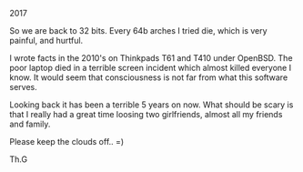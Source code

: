 
2017

So we are back to 32 bits. Every 64b arches I tried die, which is very painful,
and hurtful.

I wrote facts in the 2010's on Thinkpads T61 and T410 under OpenBSD.
The poor laptop died in a terrible screen incident which almost killed everyone
I know. It would seem that consciousness is not far from what this software
serves.

Looking back it has been a terrible 5 years on now.
What should be scary is that I really had a great time loosing two girlfriends,
almost all my friends and family.

Please keep the clouds off.. =)

Th.G
